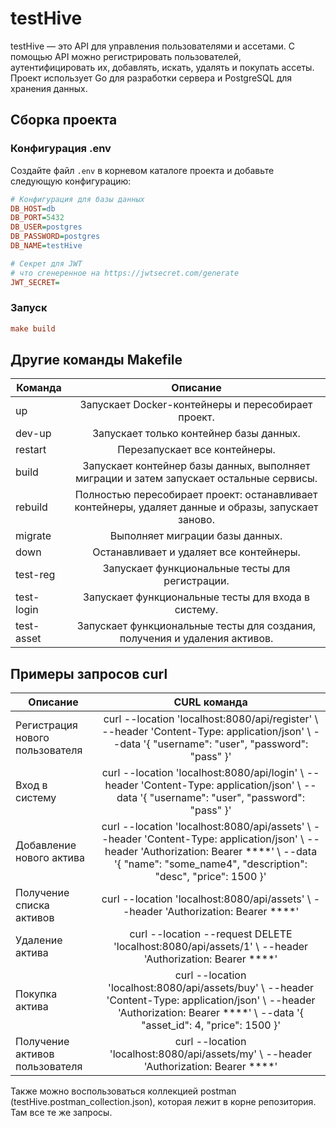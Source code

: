 # testHive

testHive — это API для управления пользователями и ассетами. С помощью API можно регистрировать пользователей, аутентифицировать их, добавлять, искать, удалять и покупать ассеты. Проект использует Go для разработки сервера и PostgreSQL для хранения данных.

## Сборка проекта

### Конфигурация .env

Создайте файл `.env` в корневом каталоге проекта и добавьте следующую конфигурацию:

```ini
# Конфигурация для базы данных
DB_HOST=db
DB_PORT=5432
DB_USER=postgres
DB_PASSWORD=postgres
DB_NAME=testHive

# Секрет для JWT
# что сгенеренное на https://jwtsecret.com/generate
JWT_SECRET=
```
### Запуск
```ini 
make build
```

## Другие команды Makefile
| Команда    |                                              	Описание                                              |
|------------|:---------------------------------------------------------------------------------------------------:|
| up         |                         Запускает Docker-контейнеры и пересобирает проект.                          |
| dev-up     |                               Запускает только контейнер базы данных.                               |
| restart    |                                    Перезапускает все контейнеры.                                    |
| build      |      Запускает контейнер базы данных, выполняет миграции и затем запускает остальные сервисы.       |
| rebuild    | Полностью пересобирает проект: останавливает контейнеры, удаляет данные и образы, запускает заново. |
| migrate    |                                   Выполняет миграции базы данных.                                   |
| down       |                               Останавливает и удаляет все контейнеры.                               |
| test-reg   |                           Запускает функциональные тесты для регистрации.                           |
| test-login |                         Запускает функциональные тесты для входа в систему.                         |
| test-asset |             Запускает функциональные тесты для создания, получения и удаления активов.              |

## Примеры запросов curl
| Описание                        |                                                                                               CURL команда                                                                                                |
|---------------------------------|:---------------------------------------------------------------------------------------------------------------------------------------------------------------------------------------------------------:|
| Регистрация нового пользователя |                              curl --location 'localhost:8080/api/register' \ --header 'Content-Type: application/json' \ --data '{ "username": "user", "password": "pass" }'                              |
| Вход в систему                  |                               curl --location 'localhost:8080/api/login' \ --header 'Content-Type: application/json' \ --data '{ "username": "user", "password": "pass" }'                                |
| Добавление нового актива        | curl --location 'localhost:8080/api/assets' \ --header 'Content-Type: application/json' \ --header 'Authorization: Bearer ****' \ --data '{ "name": "some_name4", "description": "desc", "price": 1500 }' |
| Получение списка активов        |                                                            curl --location 'localhost:8080/api/assets' \ --header 'Authorization: Bearer ****'                                                            |
| Удаление актива                 |                                                  curl --location --request DELETE 'localhost:8080/api/assets/1' \ --header 'Authorization: Bearer ****'                                                   |
| Покупка актива                  |              curl --location 'localhost:8080/api/assets/buy' \ --header 'Content-Type: application/json' \ --header 'Authorization: Bearer ****' \ --data '{ "asset_id": 4, "price": 1500 }'              |
| Получение активов пользователя  |                                                          curl --location 'localhost:8080/api/assets/my' \ --header 'Authorization: Bearer ****'                                                           |

Также можно воспользоваться коллекцией postman (testHive.postman_collection.json), которая лежит в корне репозитория. Там все те же запросы.